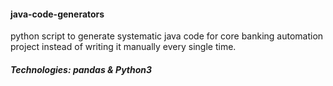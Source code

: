 #### java-code-generators
python script to generate systematic java code for core banking automation project instead of writing it manually every single time.
##### Technologies: pandas & Python3
